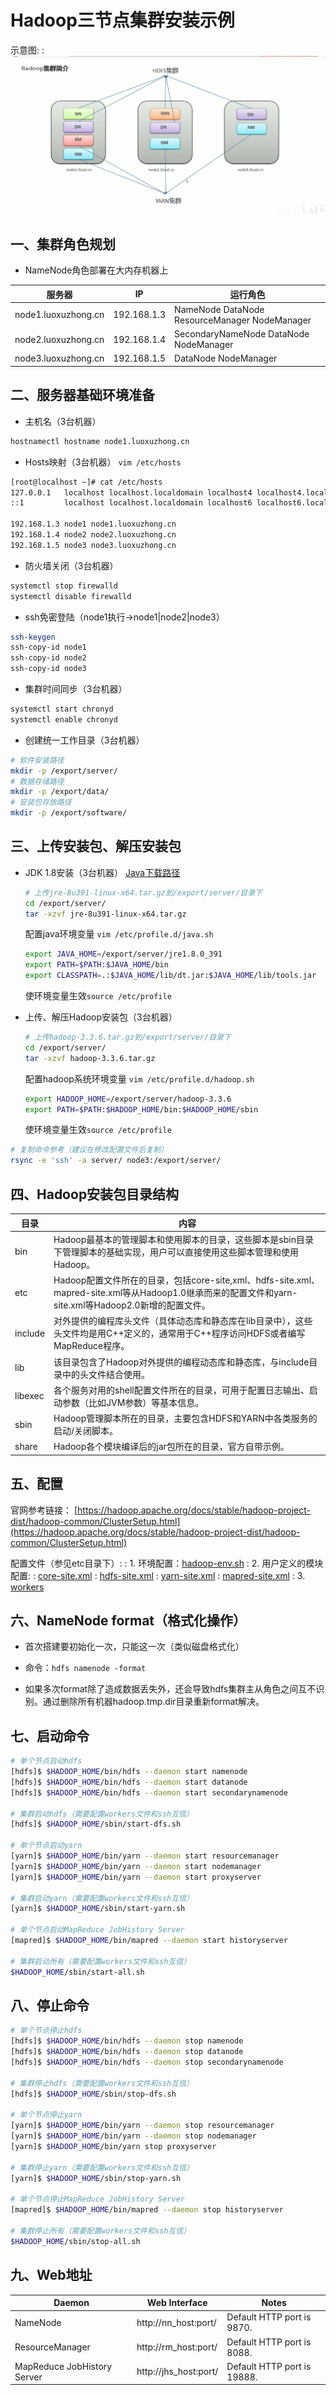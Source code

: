 # Hadoop三节点集群安装示例

示意图:
: ![cluster setup](images/Hadoop_example.png)

## 一、集群角色规划
- NameNode角色部署在大内存机器上  

| 服务器 | IP | 运行角色 |
| --- | --- | --- |
| node1.luoxuzhong.cn | 192.168.1.3 | NameNode DataNode ResourceManager NodeManager |
| node2.luoxuzhong.cn | 192.168.1.4 | SecondaryNameNode DataNode NodeManager |
| node3.luoxuzhong.cn | 192.168.1.5 | DataNode NodeManager |

## 二、服务器基础环境准备
- 主机名（3台机器）
```bash
hostnamectl hostname node1.luoxuzhong.cn
```
- Hosts映射（3台机器）
`vim /etc/hosts`
```bash
[root@localhost ~]# cat /etc/hosts
127.0.0.1   localhost localhost.localdomain localhost4 localhost4.localdomain4
::1         localhost localhost.localdomain localhost6 localhost6.localdomain6

192.168.1.3 node1 node1.luoxuzhong.cn
192.168.1.4 node2 node2.luoxuzhong.cn
192.168.1.5 node3 node3.luoxuzhong.cn
```
- 防火墙关闭（3台机器）
```bash
systemctl stop firewalld
systemctl disable firewalld
```
- ssh免密登陆（node1执行->node1|node2|node3）
```bash
ssh-keygen
ssh-copy-id node1
ssh-copy-id node2
ssh-copy-id node3
```
- 集群时间同步（3台机器）
```bash
systemctl start chronyd
systemctl enable chronyd
```
- 创建统一工作目录（3台机器）
```bash
# 软件安装路径
mkdir -p /export/server/
# 数据存储路径
mkdir -p /export/data/
# 安装包存放路径
mkdir -p /export/software/
```
## 三、上传安装包、解压安装包
- JDK 1.8安装（3台机器）
    [Java下载路径](https://www.oracle.com/java/technologies/downloads/archive/)
    ```bash
    # 上传jre-8u391-linux-x64.tar.gz到/export/server/目录下
    cd /export/server/
    tar -xzvf jre-8u391-linux-x64.tar.gz
    ```
    配置java环境变量
    `vim /etc/profile.d/java.sh`
    ```bash
    export JAVA_HOME=/export/server/jre1.8.0_391
    export PATH=$PATH:$JAVA_HOME/bin
    export CLASSPATH=.:$JAVA_HOME/lib/dt.jar:$JAVA_HOME/lib/tools.jar
    ```
    使环境变量生效`source /etc/profile`

- 上传、解压Hadoop安装包（3台机器）
    ```bash
    # 上传hadoop-3.3.6.tar.gz到/export/server/目录下
    cd /export/server/
    tar -xzvf hadoop-3.3.6.tar.gz
    ```
    配置hadoop系统环境变量
    `vim /etc/profile.d/hadoop.sh`
    ```bash
    export HADOOP_HOME=/export/server/hadoop-3.3.6
    export PATH=$PATH:$HADOOP_HOME/bin:$HADOOP_HOME/sbin
    ```
    使环境变量生效`source /etc/profile`
```bash
# 复制命令参考（建议在修改配置文件后复制）
rsync -e 'ssh' -a server/ node3:/export/server/
```
## 四、Hadoop安装包目录结构

| 目录 | 内容 |
| --- | --- |
| bin | Hadoop最基本的管理脚本和使用脚本的目录，这些脚本是sbin目录下管理脚本的基础实现，用户可以直接使用这些脚本管理和使用Hadoop。|
| etc | Hadoop配置文件所在的目录，包括core-site,xml、hdfs-site.xml、mapred-site.xml等从Hadoop1.0继承而来的配置文件和yarn-site.xml等Hadoop2.0新增的配置文件。|
| include | 对外提供的编程库头文件（具体动态库和静态库在lib目录中），这些头文件均是用C++定义的，通常用于C++程序访问HDFS或者编写MapReduce程序。|
| lib | 该目录包含了Hadoop对外提供的编程动态库和静态库，与include目录中的头文件结合使用。|
| libexec | 各个服务对用的shell配置文件所在的目录，可用于配置日志输出、启动参数（比如JVM参数）等基本信息。|
| sbin | Hadoop管理脚本所在的目录，主要包含HDFS和YARN中各类服务的启动/关闭脚本。|
| share | Hadoop各个模块编译后的jar包所在的目录，官方自带示例。|

## 五、配置
官网参考链接： [https://hadoop.apache.org/docs/stable/hadoop-project-dist/hadoop-common/ClusterSetup.html](https://hadoop.apache.org/docs/stable/hadoop-project-dist/hadoop-common/ClusterSetup.html)

配置文件（参见etc目录下）:
: 1. 环境配置：[hadoop-env.sh](./etc/hadoop-env.sh)
: 2. 用户定义的模块配置:
        : [core-site.xml](./etc/core-site.xml)
        : [hdfs-site.xml](./etc/hdfs-site.xml)
        : [yarn-site.xml](./etc/yarn-site.xml)
        : [mapred-site.xml](./etc/mapred-site.xml)
: 3. [workers](./etc/workers)

## 六、NameNode format（格式化操作）
- 首次搭建要初始化一次，只能这一次（类似磁盘格式化）
- 命令：`hdfs namenode -format`

- 如果多次format除了造成数据丢失外，还会导致hdfs集群主从角色之间互不识别。通过删除所有机器hadoop.tmp.dir目录重新format解决。

## 七、启动命令
```bash
# 单个节点启动hdfs
[hdfs]$ $HADOOP_HOME/bin/hdfs --daemon start namenode
[hdfs]$ $HADOOP_HOME/bin/hdfs --daemon start datanode
[hdfs]$ $HADOOP_HOME/bin/hdfs --daemon start secondarynamenode

# 集群启动hdfs（需要配置workers文件和ssh互信）
[hdfs]$ $HADOOP_HOME/sbin/start-dfs.sh

# 单个节点启动yarn
[yarn]$ $HADOOP_HOME/bin/yarn --daemon start resourcemanager
[yarn]$ $HADOOP_HOME/bin/yarn --daemon start nodemanager
[yarn]$ $HADOOP_HOME/bin/yarn --daemon start proxyserver

# 集群启动yarn（需要配置workers文件和ssh互信）
[yarn]$ $HADOOP_HOME/sbin/start-yarn.sh

# 单个节点启动MapReduce JobHistory Server
[mapred]$ $HADOOP_HOME/bin/mapred --daemon start historyserver

# 集群启动所有（需要配置workers文件和ssh互信）
$HADOOP_HOME/sbin/start-all.sh
```

## 八、停止命令
```bash
# 单个节点停止hdfs
[hdfs]$ $HADOOP_HOME/bin/hdfs --daemon stop namenode
[hdfs]$ $HADOOP_HOME/bin/hdfs --daemon stop datanode
[hdfs]$ $HADOOP_HOME/bin/hdfs --daemon stop secondarynamenode

# 集群停止hdfs（需要配置workers文件和ssh互信）
[hdfs]$ $HADOOP_HOME/sbin/stop-dfs.sh

# 单个节点停止yarn
[yarn]$ $HADOOP_HOME/bin/yarn --daemon stop resourcemanager
[yarn]$ $HADOOP_HOME/bin/yarn --daemon stop nodemanager
[yarn]$ $HADOOP_HOME/bin/yarn stop proxyserver

# 集群停止yarn（需要配置workers文件和ssh互信）
[yarn]$ $HADOOP_HOME/sbin/stop-yarn.sh

# 单个节点停止MapReduce JobHistory Server
[mapred]$ $HADOOP_HOME/bin/mapred --daemon stop historyserver

# 集群停止所有（需要配置workers文件和ssh互信）
$HADOOP_HOME/sbin/stop-all.sh
```

## 九、Web地址
| Daemon | Web Interface | Notes |
| --- | --- | --- |
| NameNode | http://nn_host:port/ | Default HTTP port is 9870. |
| ResourceManager | http://rm_host:port/ | Default HTTP port is 8088. |
| MapReduce JobHistory Server | http://jhs_host:port/ | Default HTTP port is 19888. |
